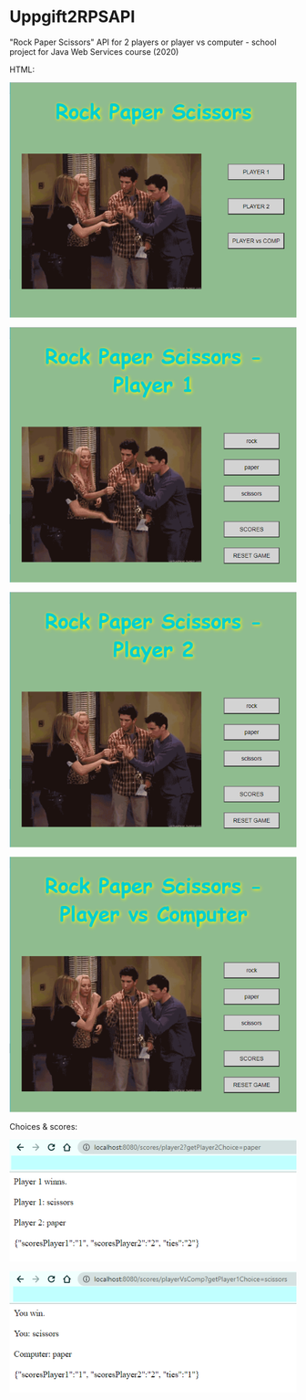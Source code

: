 # Uppgift2RPSAPI
"Rock Paper Scissors" API for 2 players or player vs computer - school project for Java Web Services course (2020)

HTML:

![RPS 1](/images/RPS1.png)

![RPS 2](/images/RPS2.png)

![RPS 3](/images/RPS3.png)

![RPS 4](/images/RPS4.png)

Choices & scores:

![RPS 5](/images/RPS5.png)

![RPS 6](/images/RPS6.png)
